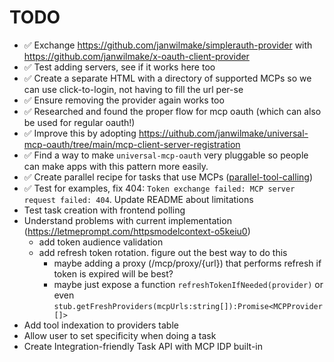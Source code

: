 # TODO

- ✅ Exchange https://github.com/janwilmake/simplerauth-provider with https://github.com/janwilmake/x-oauth-client-provider
- ✅ Test adding servers, see if it works here too
- ✅ Create a separate HTML with a directory of supported MCPs so we can use click-to-login, not having to fill the url per-se
- ✅ Ensure removing the provider again works too
- ✅ Researched and found the proper flow for mcp oauth (which can also be used for regular oauth!)
- ✅ Improve this by adopting https://uithub.com/janwilmake/universal-mcp-oauth/tree/main/mcp-client-server-registration
- ✅ Find a way to make `universal-mcp-oauth` very pluggable so people can make apps with this pattern more easily.
- ✅ Create parallel recipe for tasks that use MCPs ([parallel-tool-calling](../parallel-tool-calling/))
- ✅ Test for examples, fix 404: `Token exchange failed: MCP server request failed: 404`. Update README about limitations
- Test task creation with frontend polling
- Understand problems with current implementation (https://letmeprompt.com/httpsmodelcontext-o5keiu0)
  - add token audience validation
  - add refresh token rotation. figure out the best way to do this
    - maybe adding a proxy (/mcp/proxy/{url}) that performs refresh if token is expired will be best?
    - maybe just expose a function `refreshTokenIfNeeded(provider)` or even `stub.getFreshProviders(mcpUrls:string[]):Promise<MCPProvider[]>`
- Add tool indexation to providers table
- Allow user to set specificity when doing a task
- Create Integration-friendly Task API with MCP IDP built-in
